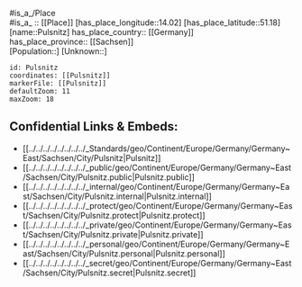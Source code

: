 ﻿---
location: [51.18,14.02] 
mapzoom: [7,12] 
mapmarker: city 
type: City
tags:
- geo/City


SpocWebEntityId: 33549
isDeleted: false
confidential: public

---
#is_a_/Place  
#is_a_ :: [[Place]] 
[has_place_longitude::14.02] 
[has_place_latitude::51.18] 
[name::Pulsnitz] 
has_place_country:: [[Germany]]  
has_place_province:: [[Sachsen]]  
[Population::] 
[Unknown::] 


```leaflet
id: Pulsnitz
coordinates: [[Pulsnitz]] 
markerFile: [[Pulsnitz]] 
defaultZoom: 11 
maxZoom: 18
```


## Confidential Links & Embeds: 
- [[../../../../../../../../_Standards/geo/Continent/Europe/Germany/Germany~East/Sachsen/City/Pulsnitz|Pulsnitz]] 
- [[../../../../../../../../_public/geo/Continent/Europe/Germany/Germany~East/Sachsen/City/Pulsnitz.public|Pulsnitz.public]] 
- [[../../../../../../../../_internal/geo/Continent/Europe/Germany/Germany~East/Sachsen/City/Pulsnitz.internal|Pulsnitz.internal]] 
- [[../../../../../../../../_protect/geo/Continent/Europe/Germany/Germany~East/Sachsen/City/Pulsnitz.protect|Pulsnitz.protect]] 
- [[../../../../../../../../_private/geo/Continent/Europe/Germany/Germany~East/Sachsen/City/Pulsnitz.private|Pulsnitz.private]] 
- [[../../../../../../../../_personal/geo/Continent/Europe/Germany/Germany~East/Sachsen/City/Pulsnitz.personal|Pulsnitz.personal]] 
- [[../../../../../../../../_secret/geo/Continent/Europe/Germany/Germany~East/Sachsen/City/Pulsnitz.secret|Pulsnitz.secret]] 
